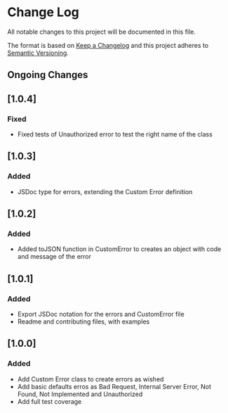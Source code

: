 # Change Log
All notable changes to this project will be documented in this file.

The format is based on [Keep a Changelog](http://keepachangelog.com/)
and this project adheres to [Semantic Versioning](http://semver.org/).

## Ongoing Changes


## [1.0.4]
### Fixed
- Fixed tests of Unauthorized error to test the right name of the class

## [1.0.3]
### Added
- JSDoc type for errors, extending the Custom Error definition

## [1.0.2]
### Added
- Added toJSON function in CustomError to creates an object with code and message of the error

## [1.0.1]
### Added
- Export JSDoc notation for the errors and CustomError file
- Readme and contributing files, with examples

## [1.0.0]
### Added
- Add Custom Error class to create errors as wished
- Add basic defaults erros as Bad Request, Internal Server Error, Not Found, Not Implemented and Unauthorized
- Add full test coverage
